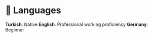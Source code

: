 # 💬 Languages
**Turkish**: Native
**English**: Professional working proficiency
**Germany**: Beginner
